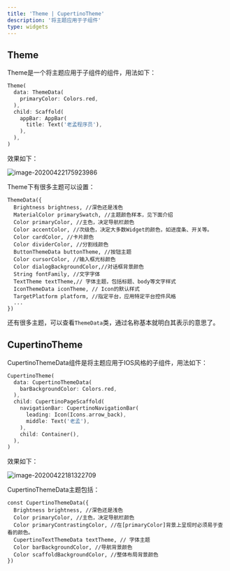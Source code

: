 ```yaml
---
title: 'Theme | CupertinoTheme'
description: '将主题应用于子组件'
type: widgets
---
```




## Theme

Theme是一个将主题应用于子组件的组件，用法如下：

```dart
Theme(
  data: ThemeData(
    primaryColor: Colors.red,
  ),
  child: Scaffold(
    appBar: AppBar(
      title: Text('老孟程序员'),
    ),
  ),
)
```

效果如下：

![image-20200422175923986](http://img.laomengit.com/image-20200422175923986.png)

Theme下有很多主题可以设置：

```
ThemeData({
  Brightness brightness, //深色还是浅色
  MaterialColor primarySwatch, //主题颜色样本，见下面介绍
  Color primaryColor, //主色，决定导航栏颜色
  Color accentColor, //次级色，决定大多数Widget的颜色，如进度条、开关等。
  Color cardColor, //卡片颜色
  Color dividerColor, //分割线颜色
  ButtonThemeData buttonTheme, //按钮主题
  Color cursorColor, //输入框光标颜色
  Color dialogBackgroundColor,//对话框背景颜色
  String fontFamily, //文字字体
  TextTheme textTheme,// 字体主题，包括标题、body等文字样式
  IconThemeData iconTheme, // Icon的默认样式
  TargetPlatform platform, //指定平台，应用特定平台控件风格
  ...
})
```



还有很多主题，可以查看`ThemeData`类，通过名称基本就明白其表示的意思了。



## CupertinoTheme

CupertinoThemeData组件是将主题应用于IOS风格的子组件，用法如下：

```dart
CupertinoTheme(
  data: CupertinoThemeData(
    barBackgroundColor: Colors.red,
  ),
  child: CupertinoPageScaffold(
    navigationBar: CupertinoNavigationBar(
      leading: Icon(Icons.arrow_back),
      middle: Text('老孟'),
    ),
    child: Container(),
  ),
)
```

效果如下：

![image-20200422181322709](http://img.laomengit.com/image-20200422181322709.png)

CupertinoThemeData主题包括：

```
const CupertinoThemeData({
  Brightness brightness, //深色还是浅色
  Color primaryColor, //主色，决定导航栏颜色
  Color primaryContrastingColor, //在[primaryColor]背景上呈现时必须易于查看的颜色。
  CupertinoTextThemeData textTheme, // 字体主题
  Color barBackgroundColor, //导航背景颜色
  Color scaffoldBackgroundColor, //整体布局背景颜色
})
```